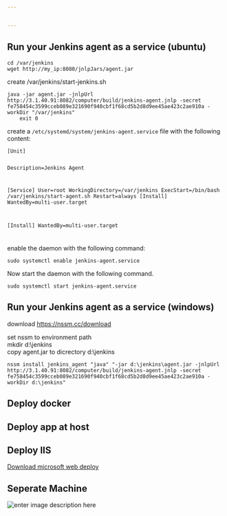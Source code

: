 ```yaml
---


---
```


<h2 id="run-your-jenkins-agent-as-a-service-ubuntu">Run your Jenkins agent as a service (ubuntu)</h2>
<pre><code>cd /var/jenkins
wget http://my_ip:8080/jnlpJars/agent.jar
</code></pre>
<p>create /var/jenkins/start-jenkins.sh</p>
<pre><code>java -jar agent.jar -jnlpUrl http://3.1.40.91:8082/computer/build/jenkins-agent.jnlp -secret fe758454c3599cceb089e321690f940cbf1f68cd5b2d8d9ee45ae423c2ae910a -workDir "/var/jenkins"
    exit 0
</code></pre>
<p>create a <code>/etc/systemd/system/jenkins-agent.service</code> file with the following content:</p>
<pre><code>[Unit]

Description=Jenkins Agent

[Service]
User=root
WorkingDirectory=/var/jenkins
ExecStart=/bin/bash /var/jenkins/start-agent.sh
Restart=always
[Install]
WantedBy=multi-user.target

[Install]
WantedBy=multi-user.target
</code></pre>
<h3 id="section"></h3>
<p>enable the daemon with the following command:</p>
<pre><code>sudo systemctl enable jenkins-agent.service
</code></pre>
<p>Now start the daemon with the following command.</p>
<pre><code>sudo systemctl start jenkins-agent.service
</code></pre>
<h2 id="run-your-jenkins-agent-as-a-service-windows">Run your Jenkins agent as a service (windows)</h2>
<p>download <a href="https://nssm.cc/download">https://nssm.cc/download</a></p>
<p>set nssm to environment path<br>
mkdir d:\jenkins<br>
copy agent.jar to dicrectory d:\jenkins</p>
<pre><code>nssm install jenkins_agent "java" "-jar d:\jenkins\agent.jar -jnlpUrl http://3.1.40.91:8082/computer/build/jenkins-agent.jnlp -secret fe758454c3599cceb089e321690f940cbf1f68cd5b2d8d9ee45ae423c2ae910a -workDir d:\jenkins"
</code></pre>
<h2 id="deploy-docker">Deploy docker</h2>
<h2 id="deploy-app-at-host">Deploy app at host</h2>
<h2 id="deploy-iis">Deploy IIS</h2>
<p><a href="https://www.microsoft.com/en-us/download/details.aspx?id=43717">Download microsoft web deploy</a></p>
<h2 id="seperate-machine">Seperate Machine</h2>
<p><img src="https://file.wangchan.io/staticcontent/jenkinscourse/architecture.png" alt="enter image description here"></p>

